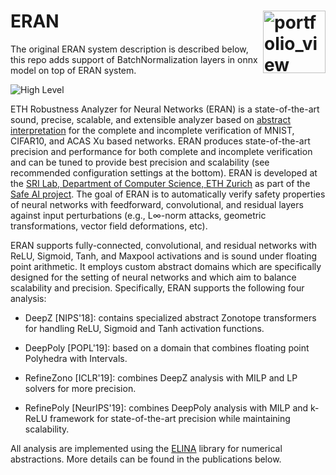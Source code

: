ERAN <img width="100" alt="portfolio_view" align="right" src="http://safeai.ethz.ch/img/sri-logo.svg">
========
The original ERAN system description is described below, this repo adds support of BatchNormalization layers in onnx model on top of ERAN system.

![High Level](https://raw.githubusercontent.com/eth-sri/eran/master/overview.png)

ETH Robustness Analyzer for Neural Networks (ERAN) is a state-of-the-art sound, precise, scalable, and extensible analyzer based on [abstract interpretation](https://en.wikipedia.org/wiki/Abstract_interpretation) for the complete and incomplete verification of MNIST, CIFAR10, and ACAS Xu based networks. ERAN produces state-of-the-art precision and performance for both complete and incomplete verification and can be tuned to provide best precision and scalability (see recommended configuration settings at the bottom). ERAN is developed at the [SRI Lab, Department of Computer Science, ETH Zurich](https://www.sri.inf.ethz.ch/) as part of the [Safe AI project](http://safeai.ethz.ch/). The goal of ERAN is to automatically verify safety properties of neural networks with feedforward, convolutional, and residual layers against input perturbations (e.g.,  L∞-norm attacks, geometric transformations, vector field deformations, etc). 

ERAN supports fully-connected, convolutional, and residual networks with ReLU, Sigmoid, Tanh, and Maxpool activations and is sound under floating point arithmetic. It employs custom abstract domains which are specifically designed for the setting of neural networks and which aim to balance scalability and precision. Specifically, ERAN supports the following four analysis:

* DeepZ [NIPS'18]: contains specialized abstract Zonotope transformers for handling ReLU, Sigmoid and Tanh activation functions.

* DeepPoly [POPL'19]: based on a domain that combines floating point Polyhedra with Intervals.

* RefineZono [ICLR'19]: combines DeepZ analysis with MILP and LP solvers for more precision. 

* RefinePoly [NeurIPS'19]: combines DeepPoly analysis with MILP and k-ReLU framework for state-of-the-art precision while maintaining scalability.

All analysis are implemented using the [ELINA](http://elina.ethz.ch/) library for numerical abstractions. More details can be found in the publications below. 

